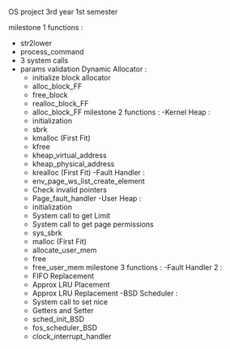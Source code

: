 OS project 3rd year 1st semester

milestone 1 functions : 
  - str2lower
  - process_command
  - 3 system calls
  - params validation
  Dynamic Allocator :
     - initialize block allocator
     - alloc_block_FF
     - free_block
     - realloc_block_FF
     - alloc_block_FF
milestone 2 functions :
  -Kernel Heap :
    - initialization
    - sbrk
    - kmalloc (First Fit)
    - kfree
    - kheap_virtual_address
    - kheap_physical_address
    - krealloc (First Fit)
  -Fault Handler :
    - env_page_ws_list_create_element
    - Check invalid pointers
    - Page_fault_handler
  -User Heap :
    - initialization
    - System call to get Limit
    - System call to get page permissions
    -  sys_sbrk
    -  malloc (First Fit)
    -  allocate_user_mem
    -  free
    -  free_user_mem
milestone 3 functions :
  -Fault Handler 2 :
    - FIFO Replacement
    - Approx LRU Placement
    - Approx LRU Replacement
  -BSD Scheduler :
    - System call to set nice
    - Getters and Setter
    - sched_init_BSD
    - fos_scheduler_BSD
    - clock_interrupt_handler

 
